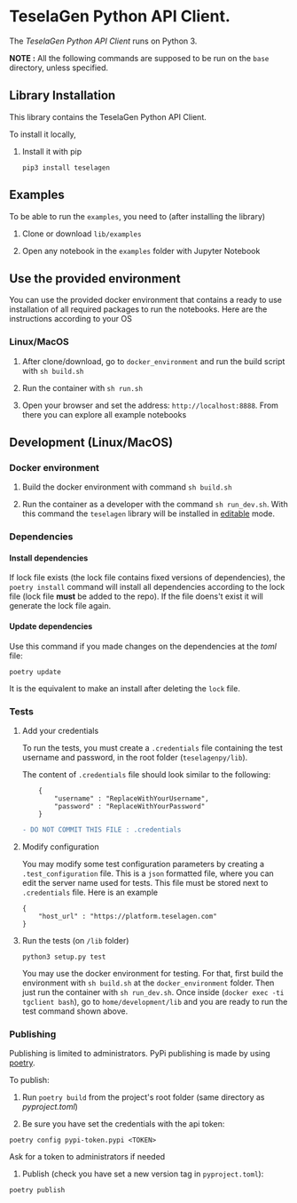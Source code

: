 # TeselaGen Python API Client.

The _TeselaGen Python API Client_ runs on Python 3.

**NOTE :** All the following commands are supposed to be run on the `base` directory, unless specified.

## Library Installation
This library contains the TeselaGen Python API Client.

To install it locally,

1. Install it with pip

    ```
    pip3 install teselagen
    ```

## Examples

To be able to run the `examples`, you need to (after installing the library)

1. Clone or download `lib/examples` 

1. Open any notebook in the `examples` folder with Jupyter Notebook

## Use the provided environment

You can use the provided docker environment that contains a ready to use installation
of all required packages to run the notebooks. Here are the instructions according to your OS

### Linux/MacOS

1. After clone/download, go to `docker_environment` and run the build script with `sh build.sh`

1. Run the container with `sh run.sh`

1. Open your browser and set the address: `http://localhost:8888`. From there you can explore all example notebooks

## Development (Linux/MacOS)

### Docker environment 

1. Build the docker environment with command `sh build.sh`

2. Run the container as a developer with the command `sh run_dev.sh`. With this command the `teselagen` library
   will be installed in [editable](https://pip.pypa.io/en/stable/reference/pip_install/#editable-installs) mode.

### Dependencies

#### Install dependencies

If lock file exists (the lock file contains fixed versions of dependencies), the `poetry install` command will install
all dependencies according to the lock file (lock file **must** be added to the repo). If the file doens't exist it will generate
the lock file again.

#### Update dependencies

Use this command if you made changes on the dependencies at the *toml* file:
```
poetry update
``` 

It is the equivalent to make an install after deleting the `lock` file.

### Tests

1. Add your credentials

    To run the tests, you must create a `.credentials` file containing the test username and password, in the root  folder (`teselagenpy/lib`).

    The content of `.credentials` file should look similar to the following:

    ```
        {
            "username" : "ReplaceWithYourUsername",
            "password" : "ReplaceWithYourPassword"
        }
    ````

    ```diff
    - DO NOT COMMIT THIS FILE : .credentials
    ```

1. Modify configuration

    You may modify some test configuration parameters by creating a `.test_configuration` file. This is a
    `json` formatted file, where you can edit the server name used for tests. This file must be stored next to
    `.credentials` file. Here is an example

    ```
    {
	    "host_url" : "https://platform.teselagen.com"
    }
    ```

1. Run the tests (on `/lib` folder)

    ```
    python3 setup.py test
    ```

    You may use the docker environment for testing. For that, first build the environment with `sh build.sh` at
    the `docker_environment` folder. Then just run the container with `sh run_dev.sh`. Once inside (`docker exec -ti tgclient bash`), go to
    `home/development/lib` and you are ready to run the test command shown above.

### Publishing

Publishing is limited to administrators. PyPi publishing is made by using [poetry](https://python-poetry.org/docs/). 

To publish:

1. Run `poetry build` from the project's root folder (same directory as *pyproject.toml*)

1. Be sure you have set the credentials with the api token:

```
poetry config pypi-token.pypi <TOKEN>
```

Ask for a token to administrators if needed

1. Publish (check you have set a new version tag in `pyproject.toml`):

```
poetry publish
```

